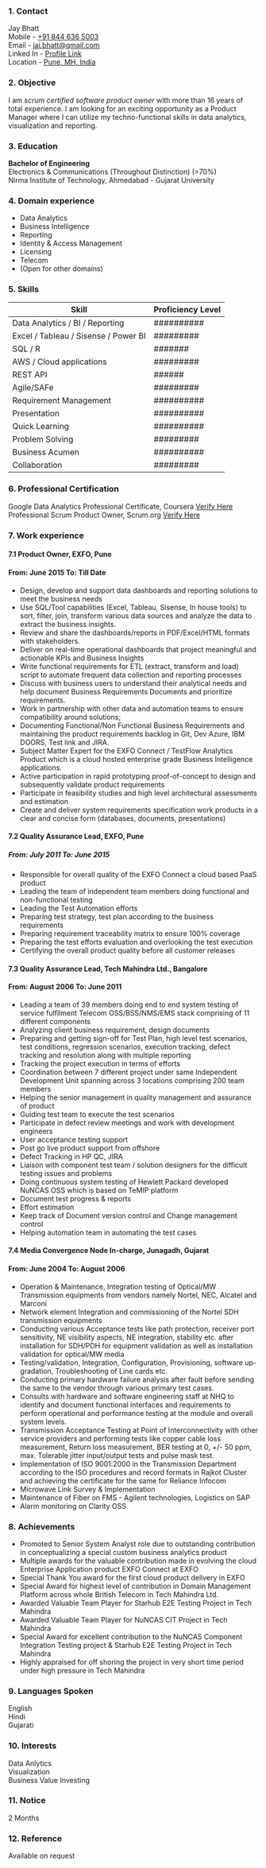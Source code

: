 ### 1. Contact
Jay Bhatt  
Mobile - [+91 844 636 5003](http://wa.me/918446365003)  
Email - [jai.bhatt@gmail.com](jai.bhatt@gmail.com)   
Linked In - [Profile Link](https://www.linkedin.com/in/jaybbhatt/)  
Location - [Pune, MH, India](https://www.google.co.in/maps/place/Pune,+Maharashtra/@18.5245649,73.7228775,11z)

### 2. Objective  
I am *scrum certified software product owner* with more than 16 years of total experience. I am looking for an exciting opportunity as a Product Manager where I can utilize my techno-functional skills in data analytics, visualization and reporting.

### 3. Education  
**Bachelor of Engineering**  
Electronics & Communications (Throughout Distinction) (>70%)  
Nirma Institute of Technology, Ahmedabad - Gujarat University  

### 4. Domain experience
- Data Analytics  
- Business Intelligence  
- Reporting  
- Identity & Access Management  
- Licensing  
- Telecom  
- (Open for other domains)  

### 5. Skills
Skill | Proficiency Level  
----------------------------------------- | ----------  
Data Analytics / BI / Reporting           | ##########  
Excel / Tableau / Sisense / Power BI      | #########  
SQL / R                                   | #######  
AWS / Cloud applications                  | #########  
REST API                                  | ######  
Agile/SAFe                                | #########  
Requirement Management                    | ##########  
Presentation                              | ##########  
Quick Learning                            | ##########  
Problem Solving                           | #########  
Business Acumen                           | ##########  
Collaboration                             | #########  

### 6. Professional Certification
Google Data Analytics Professional Certificate, Coursera [Verify Here](https://www.scrum.org/certificates/272860)
Professional Scrum Product Owner, Scrum.org [Verify Here](https://www.credly.com/badges/1c5aa060-49b6-4103-ae20-45e99eb9d13e/linked_in)

### 7. Work experience  
#### 7.1 Product Owner, EXFO, Pune  
#### From: June 2015   To: Till Date  
- Design, develop and support data dashboards and reporting solutions to meet the business needs
- Use SQL/Tool capabilities (Excel, Tableau, Sisense, In house tools) to sort, filter, join, transform various data sources and analyze the data to extract the business insights.
- Review and share the dashboards/reports in PDF/Excel/HTML formats with stakeholders.
- Deliver on real-time operational dashboards that project meaningful and actionable KPIs and Business Insights
- Write functional requirements for ETL (extract, transform and load) script to automate frequent data collection and reporting processes 
- Discuss with business users to understand their analytical needs and help document Business Requirements Documents and prioritize requirements.
- Work in partnership with other data and automation teams to ensure compatibility around solutions;
- Documenting Functional/Non Functional Business Requirements and maintaining the product requirements backlog in Git, Dev Azure, IBM DOORS, Test link and JIRA.
- Subject Matter Expert for the EXFO Connect / TestFlow Analytics Product which is a cloud hosted enterprise grade Business Intelligence applications.
- Active participation in rapid prototyping proof-of-concept to design and subsequently validate product requirements
- Participate in feasibility studies and high level architectural assessments and estimation
- Create and deliver system requirements specification work products in a clear and concise form (databases, documents, presentations)  

#### 7.2 Quality Assurance Lead, EXFO, Pune  
##### From: July 2011   To: June 2015  
- Responsible for overall quality of the EXFO Connect a cloud based PaaS product
- Leading the team of independent team members doing functional and non-functional testing
- Leading the Test Automation efforts
- Preparing test strategy, test plan according to the business requirements
- Preparing requirement traceability matrix to ensure 100% coverage
- Preparing the test efforts evaluation and overlooking the test execution
- Certifying the overall product quality before all customer releases

#### 7.3 Quality Assurance Lead, Tech Mahindra Ltd., Bangalore  
#### From: August 2006   To: June 2011
- Leading a team of 39 members doing end to end system testing of service fulfilment Telecom OSS/BSS/NMS/EMS stack comprising of 11 different components
- Analyzing client business requirement, design documents
- Preparing and getting sign-off for Test Plan, high level test scenarios, test conditions, regression scenarios, execution tracking, defect tracking and resolution along with multiple reporting
- Tracking the project execution in terms of efforts
- Coordination between 7 different project under same Independent Development Unit spanning across 3 locations comprising 200 team members
- Helping the senior management in quality management and assurance of product
- Guiding test team to execute the test scenarios
- Participate in defect review meetings and work with development engineers
- User acceptance testing support
- Post go live product support from offshore
- Defect Tracking in HP QC, JIRA
- Liaison with component test team / solution designers for the difficult testing issues and problems
- Doing continuous system testing of Hewlett Packard developed NuNCAS OSS which is based on TeMIP platform
- Document test progress & reports
- Effort estimation
- Keep track of Document version control and Change management control
- Helping automation team in automating the test cases  

#### 7.4 Media Convergence Node In-charge, Junagadh, Gujarat  
#### From: June 2004   To: August 2006  
- Operation & Maintenance, Integration testing of Optical/MW Transmission equipments from vendors namely Nortel, NEC, Alcatel and Marconi
- Network element Integration and commissioning of the Nortel SDH transmission equipments 
- Conducting various Acceptance tests like path protection, receiver port sensitivity, NE visibility aspects, NE integration, stability etc. after installation for SDH/PDH for equipment validation as well as installation validation for optical/MW media 
- Testing/validation, Integration, Configuration, Provisioning, software up-gradation, Troubleshooting of Line cards etc. 
- Conducting primary hardware failure analysis after fault before sending the same to the vendor through various primary test cases. 
- Consults with hardware and software engineering staff at NHQ to identify and document functional interfaces and requirements to perform operational and performance testing at the module and overall system levels. 
- Transmission Acceptance Testing at Point of Interconnectivity with other service providers and performing tests like copper cable loss measurement, Return loss measurement, BER testing at 0, +/- 50 ppm, max. Tolerable jitter input/output tests and pulse mask test. 
- Implementation of ISO 9001:2000 in the Transmission Department according to the ISO procedures and record formats in Rajkot Cluster and achieving the certificate for the same for Reliance Infocom  
- Microwave Link Survey & Implementation 
- Maintenance of Fiber on FMS - Agilent technologies, Logistics on SAP 
- Alarm monitoring on Clarity OSS

### 8. Achievements
- Promoted to Senior System Analyst role due to outstanding contribution in conceptualizing a special custom business analytics product 
- Multiple awards for the valuable contribution made in evolving the cloud Enterprise Application product EXFO Connect at EXFO  
- Special Thank You award for the first cloud product delivery in EXFO 
- Special Award for highest level of contribution in Domain Management Platform across whole British Telecom in Tech Mahindra Ltd. 
- Awarded Valuable Team Player for Starhub E2E Testing Project in Tech Mahindra 
- Awarded Valuable Team Player for NuNCAS CIT Project in Tech Mahindra 
- Special Award for excellent contribution to the NuNCAS Component Integration Testing project & Starhub E2E Testing Project in Tech Mahindra 
- Highly appraised for off shoring the project in very short time period under high pressure in Tech Mahindra

### 9. Languages Spoken  
English  
Hindi  
Gujarati  

### 10. Interests  
Data Anlytics  
Visualization  
Business Value Investing  

### 11. Notice
2 Months

### 12. Reference
Available on request
